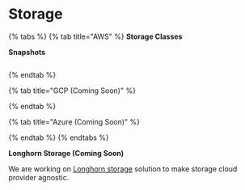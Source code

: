 # Storage



{% tabs %}
{% tab title="AWS" %}
**Storage Classes**

**Snapshots**&#x20;

<figure><img src="../.gitbook/assets/Screenshot 2024-02-21 at 11.49.34 AM (1).png" alt=""><figcaption></figcaption></figure>
{% endtab %}

{% tab title="GCP (Coming Soon)" %}

{% endtab %}

{% tab title="Azure (Coming Soon)" %}

{% endtab %}
{% endtabs %}



**Longhorn Storage (Coming Soon)**

We are working on [Longhorn storage](https://longhorn.io/) solution to make storage cloud provider agnostic.
